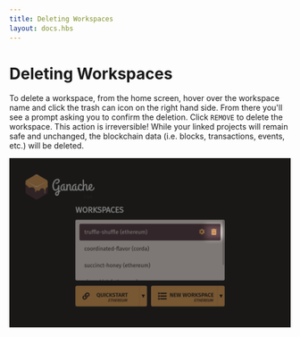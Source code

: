 ```yaml
---
title: Deleting Workspaces
layout: docs.hbs
---
```

# Deleting Workspaces

To delete a workspace, from the home screen, hover over the workspace name and click the trash can icon on the right hand side. From there you'll see a prompt asking you to confirm the deletion. Click `REMOVE` to delete the workspace. This action is irreversible! While your linked projects will remain safe and unchanged, the blockchain data (i.e. blocks, transactions, events, etc.) will be deleted.

![Delete Workspace](/img/docs/ganache/v2-shared-seese/home-delete.png)
